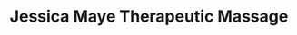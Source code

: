 ---
title: "Jessica Maye Therapeutic Massage"
url: /bend/jessica-maye-therapeutic-massage/
shop: Massage
---